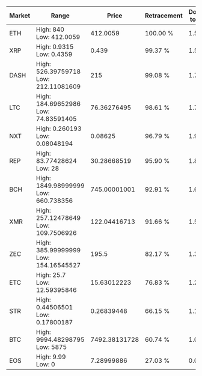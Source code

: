 | Market | Range | Price| Retracement | Doubles to 50% |
| --- | --- | --- | --- | --- |
| ETH | High: 840<br />Low: 412.0059 | 412.0059 | 100.00 % | 1.52 |
| XRP | High: 0.9315<br />Low: 0.4359 | 0.439 | 99.37 % | 1.56 |
| DASH | High: 526.39759718<br />Low: 212.11081609 | 215 | 99.08 % | 1.72 |
| LTC | High: 184.69652986<br />Low: 74.83591405 | 76.36276495 | 98.61 % | 1.70 |
| NXT | High: 0.260193<br />Low: 0.08048194 | 0.08625 | 96.79 % | 1.97 |
| REP | High: 83.77428624<br />Low: 28 | 30.28668519 | 95.90 % | 1.85 |
| BCH | High: 1849.98999999<br />Low: 660.738356 | 745.00001001 | 92.91 % | 1.69 |
| XMR | High: 257.12478649<br />Low: 109.7506926 | 122.04416713 | 91.66 % | 1.50 |
| ZEC | High: 385.99999999<br />Low: 154.16545527 | 195.5 | 82.17 % | 1.38 |
| ETC | High: 25.7<br />Low: 12.59395846 | 15.63012223 | 76.83 % | 1.23 |
| STR | High: 0.44506501<br />Low: 0.17800187 | 0.26839448 | 66.15 % | 1.16 |
| BTC | High: 9994.48298795<br />Low: 5875 | 7492.38131728 | 60.74 % | 1.06 |
| EOS | High: 9.99<br />Low: 0 | 7.28999886 | 27.03 % | 0.00 |

